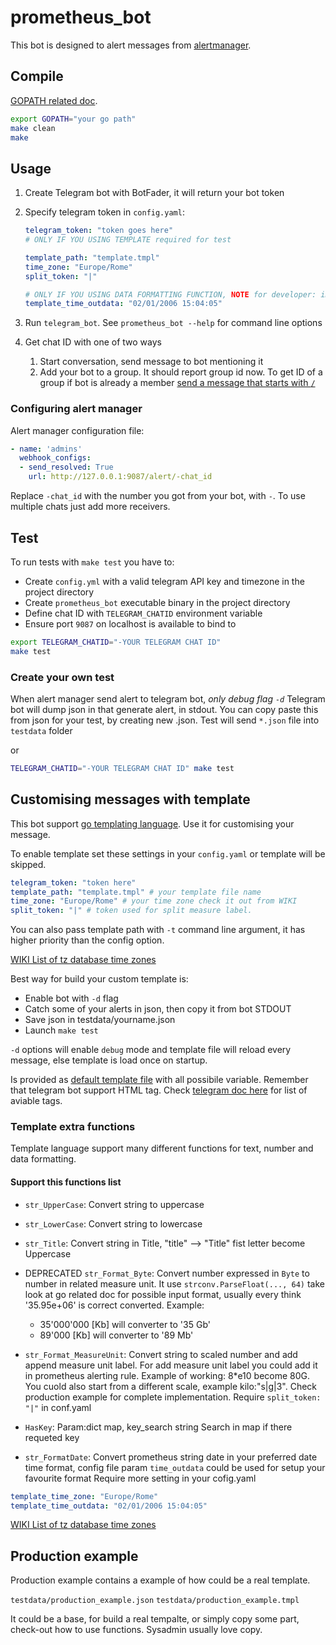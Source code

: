 # prometheus_bot

This bot is designed to alert messages from [alertmanager](https://github.com/prometheus/alertmanager).

## Compile

[GOPATH related doc](https://golang.org/doc/code.html#GOPATH).
```bash
export GOPATH="your go path"
make clean
make
```

## Usage

1. Create Telegram bot with BotFader, it will return your bot token

2. Specify telegram token in ```config.yaml```:

    ```yml
    telegram_token: "token goes here"
    # ONLY IF YOU USING TEMPLATE required for test

    template_path: "template.tmpl" 
    time_zone: "Europe/Rome"
    split_token: "|"    

    # ONLY IF YOU USING DATA FORMATTING FUNCTION, NOTE for developer: important or test fail
    template_time_outdata: "02/01/2006 15:04:05" 
    ```

3. Run ```telegram_bot```. See ```prometheus_bot --help``` for command line options
3. Get chat ID with one of two ways
    1. Start conversation, send message to bot mentioning it
    2. Add your bot to a group. It should report group id now. To get ID of a group if bot is already a member [send a message that starts with `/`](https://core.telegram.org/bots#privacy-mode)

### Configuring alert manager

Alert manager configuration file:

```yml
- name: 'admins'
  webhook_configs:
  - send_resolved: True
    url: http://127.0.0.1:9087/alert/-chat_id
```

Replace ```-chat_id``` with the number you got from your bot, with ```-```. To use multiple chats just add more receivers.

## Test

To run tests with `make test` you have to:

- Create `config.yml` with a valid telegram API key and timezone in the project directory
- Create `prometheus_bot` executable binary in the project directory
- Define chat ID with `TELEGRAM_CHATID` environment variable
- Ensure port `9087` on localhost is available to bind to

```bash
export TELEGRAM_CHATID="-YOUR TELEGRAM CHAT ID"
make test
```
### Create your own test
When alert manager send alert to telegram bot, *only debug flag ```-d```* Telegram bot will dump json in that generate alert, in stdout.
You can copy paste this from json for your test, by creating new .json.
Test will send ```*.json``` file into ```testdata``` folder

or

```sh
TELEGRAM_CHATID="-YOUR TELEGRAM CHAT ID" make test
```

## Customising messages with template

This bot support [go templating language](https://golang.org/pkg/text/template/).
Use it for customising your message.

To enable template set these settings in your ```config.yaml``` or template will be skipped.

```yml
telegram_token: "token here"
template_path: "template.tmpl" # your template file name
time_zone: "Europe/Rome" # your time zone check it out from WIKI
split_token: "|" # token used for split measure label.
```

You can also pass template path with `-t` command line argument, it has higher priority than the config option.

[WIKI List of tz database time zones](https://en.wikipedia.org/wiki/List_of_tz_database_time_zones)

Best way for build your custom template is:
-    Enable bot with ```-d``` flag
-    Catch some of your alerts in json, then copy it from bot STDOUT
-    Save json in testdata/yourname.json
-    Launch ```make test```

```-d``` options will enable ```debug``` mode and template file will reload every message, else template is load once on startup.

Is provided as [default template file](testdata/default.tmpl) with all possibile variable.
Remember that telegram bot support HTML tag. Check [telegram doc here](https://core.telegram.org/bots/api#html-style) for list of aviable tags.

### Template extra functions
Template language support many different functions for text, number and data formatting.

#### Support this functions list

-   ```str_UpperCase```: Convert string to uppercase
-   ```str_LowerCase```: Convert string to lowercase
-   ```str_Title```: Convert string in Title, "title" --> "Title" fist letter become Uppercase
-   DEPRECATED  ```str_Format_Byte```: Convert number expressed in ```Byte``` to number in related measure unit. It use ```strconv.ParseFloat(..., 64)``` take look at go related doc for possible input format, usually every think '35.95e+06' is correct converted.
Example:
    -    35'000'000 [Kb] will converter to '35 Gb'
    -    89'000 [Kb] will converter to '89 Mb'
-   ```str_Format_MeasureUnit```: Convert string to scaled number and add append measure unit label. For add measure unit label you could add it in prometheus alerting rule. Example of working: 8*e10 become 80G. You cuold also start from a different scale, example kilo:"s|g|3". Check production example for complete implementation. Require ```split_token: "|"``` in conf.yaml
-   ```HasKey```: Param:dict map, key_search string Search in map if there requeted key

-    ```str_FormatDate```: Convert prometheus string date in your preferred date time format, config file param ```time_outdata``` could be used for setup your favourite format
Require more setting in your cofig.yaml
```yaml
template_time_zone: "Europe/Rome"
template_time_outdata: "02/01/2006 15:04:05"
```
[WIKI List of tz database time zones](https://en.wikipedia.org/wiki/List_of_tz_database_time_zones)

## Production example

Production example contains a example of how could be a real template.

```testdata/production_example.json```
```testdata/production_example.tmpl```

It could be a base, for build a real tempalte, or simply copy some part, check-out how to use functions.
Sysadmin usually love copy.

